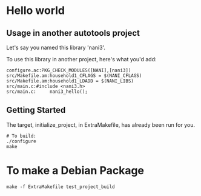 # Hello world

## Usage in another autotools project

Let's say you named this library 'nani3'.

To use this library in another project, here's what you'd add:

```
configure.ac:PKG_CHECK_MODULES([NANI],[nani3])
src/Makefile.am:household1_CFLAGS = $(NANI_CFLAGS) 
src/Makefile.am:household1_LDADD = $(NANI_LIBS)
src/main.c:#include <nani3.h>
src/main.c:     nani3_hello();
```

## Getting Started

The target, initialize_project, in ExtraMakefile, has already been run for you.

```
# To build:
./configure
make
```

# To make a Debian Package

```
make -f ExtraMakefile test_project_build
```

